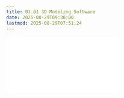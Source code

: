 ```yaml
---
title: 01.01 3D Modeling Software
date: 2025-08-29T09:30:00
lastmod: 2025-08-29T07:51:24
---
```


![Link to included file contents](../../../../3d-modeling/3d-modeling-software.md)
